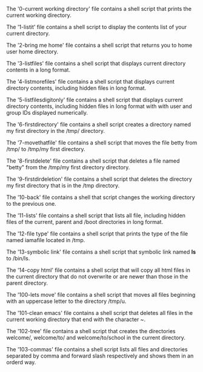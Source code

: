 The '0-current working directory' file contains a shell script that prints the current working directory.

The '1-listit' file contains a shell script to display the contents list of your current directory.

The '2-bring me home' file contains a shell script that returns you to home user home directory.

The '3-listfiles' file contains a shell script that displays current directory contents in a long format.

The '4-listmorefiles' file contains a shell script that displays current directory contents, including hidden files in long format.

The '5-listfilesdigitonly' file contains a shell script that displays current directory contents, including hidden files in long format with with user and group IDs displayed numerically.

The '6-firstdirectory' file contains a shell script creates a directory named my first directory in the /tmp/ directory.

The '7-movethatfile' file contains a shell script that moves the file betty from /tmp/ to /tmp/my first directory.

The '8-firstdelete' file contains a shell script that deletes a file named "betty" from the /tmp/my first directory directory.

The '9-firstdirdeletion' file contains a shell script that deletes the directory my first directory that is in the /tmp directory.

The '10-back' file contains a shell that script changes the working directory to the previous one.

The '11-lists' file contains a shell script that lists all file, including hidden files of the current, parent and /boot directories in long format.

The '12-file type' file contains a shell script that prints the type of the file named iamafile located in /tmp.

The '13-symbolic link' file contains a shell script that symbolic link named __ls__ to /bin/ls.

The '14-copy html' file contains a shell script that will copy all html files in the current directory that do not overwrite or are newer than those in the parent directory.

The '100-lets move' file contains a shell script that moves all files beginning with an uppercase letter to the directory /tmp/u.

The '101-clean emacs' file contains a shell script that deletes all files in the current working directory that end with the character ~. 

The '102-tree' file contains a shell script that creates the directories welcome/, welcome/to/ and welcome/to/school in the current directory.

The '103-commas' file contains a shell script lists all files and directories separated by comma and forward slash respectively and shows them in an orderd way.
